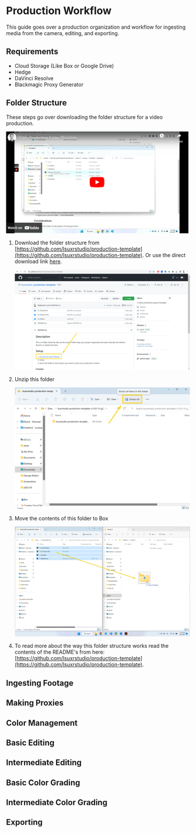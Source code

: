 # Production Workflow

This guide goes over a production organization and workflow for ingesting media from the camera, editing, and exporting.

## Requirements
* Cloud Storage (Like Box or Google Drive)
* Hedge
* DaVinci Resolve
* Blackmagic Proxy Generator 

## Folder Structure
These steps go over downloading the folder structure for a video production.

[<img src=images/folder-structure-yt.png width=500>](https://www.youtube.com/watch?v=BpPimhz_qJ4)

1. Download the folder structure from [https://github.com/lsuxrstudio/production-template](https://github.com/lsuxrstudio/production-template). Or use the direct download link [here](https://github.com/lsuxrstudio/production-template/zipball/main).
    
    <img src=images/download-latest-release.png width=500>

2. Unzip this folder 

    <img src=images/extract-all.png width=500>

3. Move the contents of this folder to Box

    <img src=images/copy-paste-folders.png width=500>

4. To read more about the way this folder structure works read the contents of the README's from here: [https://github.com/lsuxrstudio/production-template](https://github.com/lsuxrstudio/production-template). 

## Ingesting Footage



## Making Proxies

## Color Management

## Basic Editing

## Intermediate Editing

## Basic Color Grading

## Intermediate Color Grading

## Exporting